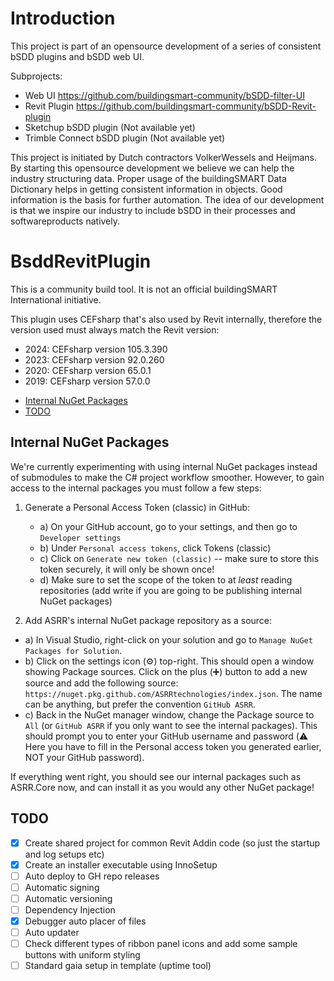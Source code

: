 # Introduction
This project is part of an opensource development of a series of consistent bSDD plugins and bSDD web UI.

Subprojects:
-	Web UI https://github.com/buildingsmart-community/bSDD-filter-UI
-	Revit Plugin https://github.com/buildingsmart-community/bSDD-Revit-plugin
-	Sketchup bSDD plugin (Not available yet)
-	Trimble Connect bSDD plugin (Not available yet)

This project is initiated by Dutch contractors VolkerWessels and Heijmans. By starting this opensource development we believe we can help the industry structuring data. Proper usage of the buildingSMART Data Dictionary helps in getting consistent information in objects. Good information is the basis for further automation. 
The idea of our development is that we inspire our industry to include bSDD in their processes and softwareproducts natively.

# BsddRevitPlugin

This is a community build tool. 
It is not an official buildingSMART International initiative.

This plugin uses CEFsharp that's also used by Revit internally, therefore the version used must always match the Revit version:
* 2024: CEFsharp version 105.3.390
* 2023: CEFsharp version 92.0.260
* 2020: CEFsharp version 65.0.1
* 2019: CEFsharp version 57.0.0

<!-- TOC -->
* [Internal NuGet Packages](#internal-nuget-packages)
* [TODO](#todo)
<!-- TOC -->

## Internal NuGet Packages
We're currently experimenting with using internal NuGet packages instead of submodules to make the C# project workflow smoother. However, to gain access to the internal packages you must follow a few steps:

1) Generate a Personal Access Token (classic) in GitHub:
    - a) On your GitHub account, go to your settings, and then go to `Developer settings`
    - b) Under `Personal access tokens`, click Tokens (classic)
    - c) Click on `Generate new token (classic)` -- make sure to store this token securely, it will only be shown once!
    - d) Make sure to set the scope of the token to at _least_ reading repositories (add write if you are going to be publishing internal NuGet packages)

2) Add ASRR's internal NuGet package repository as a source:
- a) In Visual Studio, right-click on your solution and go to `Manage NuGet Packages for Solution`.
- b) Click on the settings icon (:gear:) top-right. This should open a window showing Package sources. Click on the plus (:heavy_plus_sign:) button to add a new source and add the following source: `https://nuget.pkg.github.com/ASRRtechnologies/index.json`. The name can be anything, but prefer the convention `GitHub ASRR`.
- c) Back in the NuGet manager window, change the Package source to `All` (or `GitHub ASRR` if you only want to see the internal packages). This should prompt you to enter your GitHub username and password (:warning: Here you have to fill in the Personal access token you generated earlier, NOT your GitHub password).

If everything went right, you should see our internal packages such as ASRR.Core now, and can install it as you would any other NuGet package!


## TODO
- [x] Create shared project for common Revit Addin code (so just the startup and log setups etc)
- [x] Create an installer executable using InnoSetup
- [ ] Auto deploy to GH repo releases
- [ ] Automatic signing
- [ ] Automatic versioning
- [ ] Dependency Injection
- [x] Debugger auto placer of files
- [ ] Auto updater
- [ ] Check different types of ribbon panel icons and add some sample buttons with uniform styling
- [ ] Standard gaia setup in template (uptime tool)
